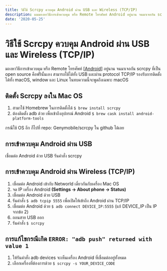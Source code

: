 ```yaml
---
title: วิธีใช้ Scrcpy ควบคุม Android ผ่าน USB และ Wireless (TCP/IP)
description: ผมมองหาวิธีการเข้าควบคุม หรือ Remote โทรศัพท์ Android อยู่นาน จนมาเจอกัน scrcpy ที่เป็น open source คือฟรีนั้นเอง 
date: '2020-05-25'
---
```

# วิธีใช้ Scrcpy ควบคุม Android ผ่าน USB และ Wireless (TCP/IP)
มองหาวิธีการเข้าควบคุม หรือ Remote โทรศัพท์ [[Android]] อยู่นาน จนมาเจอกัน scrcpy ที่เป็น open source คือฟรีนั้นเอง สามารถใช้ได้ทั้ง USB และผ่าน protocol TCP/IP รองรับการติดตั้งได้ทั้ง macOS, window และ Linux ในทบความนี้จะพูดถึงเฉพาะ macOS

## ติดตั้ง Scrcpy ลงใน Mac OS
1. สามาใช้ Homebrew ในการติดตั้งได้ `$ brew install scrcpy`
1. ต้องติดตั้ง adb ด้วย เพื่อเข้าถึงอุปกรณ์ Android `$ brew cask install android-platform-tools`

กรณีใช้ OS อีก ก็ไปที่ repo: Genymobile/scrcpy ใน github ได้เลย

## การเข้าควบคุม Android ผ่าน USB
เชื่อมต่อ Android ด้วย USB รันคำสั่ง scrcpy

## การเข้าควบคุม Android ผ่าน Wireless (TCP/IP)
1. เชื่อมต่อ Android เข้ากับ Networld เดี่ยวกันกับเครื่อง Mac OS
1. จด IP เครื่อง Android **(Settings → About phone → Status)**
1. เชื่อมต่อ Android ด้วย USB
1. รันคำสั่ง `$ adb tcpip 5555` เพื่อเปิดให้เข้าถึง Android ผ่าน TCP/IP
1. เชื่อมต่อ Android ด้วย `$ adb connect DEVICE_IP:5555` (แก้ DEVICE_IP เป็น IP จากข้อ 2)
1. ถอนสาย USB ออก
1. รันคำสั่ง `$ scrcpy`

## การแก้ไขกรณีเกิด `ERROR: "adb push" returned with value 1`
1. ให้รันคำสั่ง adb devices จะเห็นเครื่อง Android ที่เชื่อมต่ออยู่ทั้งหมด
1. เลือกเครื่องที่ต้องการด้วย `$ scrcpy -s YOUR_DEVICE_CODE`

[//begin]: # "Autogenerated link references for markdown compatibility"
[Android]: android "Android"
[//end]: # "Autogenerated link references"